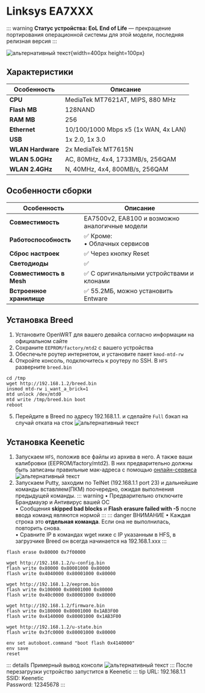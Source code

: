 # Linksys EA7XXX <YezBadge type="keenetic" text="4.1.7" url="/assets/files/firmware/Linksys-EA7xxx.zip" />

::: warning **Статус устройства: EoL**
**End of Life** — прекращение портирования операционной системы для этой модели, последняя релизная версия
:::

![альтернативный текст](/assets/images/wiki/guides/Linksys/main.png){width=400px height=100px}

## Характеристики

| Особенность       | Описание                             |
|-------------------|--------------------------------------|
| **CPU**           | MediaTek MT7621AT, MIPS, 880 MHz     |
| **Flash MB**      | 128NAND                              |
| **RAM MB**        | 256                                  |
| **Ethernet**      | 10/100/1000 Mbps x5 (1x WAN, 4x LAN) |
| **USB**           | 1x 2.0, 1x 3.0                       |
| **WLAN Hardware** | 2x MediaTek MT7615N                  |
| **WLAN 5.0GHz**   | AC, 80MHz, 4x4, 1733MB/s, 256QAM     |
| **WLAN 2.4GHz**   | N, 40MHz, 4x4, 800MB/s, 256QAM       |

## Особенности сборки

| Особенность              | Описание                                       |
|--------------------------|------------------------------------------------|
| **Совместимость**        | EA7500v2, EA8100 и возможно аналогичные модели |
| **Работоспособность**    | ✅ Кроме: <br/> • Облачных сервисов             |
| **Сброс настроек**       | ✅ Через кнопку Reset                           |
| **Светодиоды**           | ✅                                              |
| **Совместимость в Mesh** | ✅ С оригинальными устройствами и клонами       |
| **Встроенное хранилище** | ✅ 55.2МБ, можно установить Entware             |

## Установка Breed

1. Установите OpenWRT для вашего девайса согласно информации на официальном сайте
2. Сохраните `EEPROM/factory/mtd2` с вашего устройства
3. Обеспечьте роутер интернетом, и установите пакет `kmod-mtd-rw`
4. Откройте консоль, подключитесь к роутеру по SSH. В `HFS` разверните `breed.bin`

````shell
cd /tmp
wget http://192.168.1.2/breed.bin
insmod mtd-rw i_want_a_brick=1
mtd unlock /dev/mtd0
mtd write /tmp/breed.bin boot
reboot
````

5. Перейдите в Breed по адресу 192.168.1.1. и сделайте `Full` бэкап на случай отката на сток
   ![альтернативный текст](/assets/images/wiki/guides/Xiaomi/breed.jpg)

## Установка Keenetic

1. Запускаем `HFS`, положив все файлы из архива в него. А также ваши калибровки (EEPROM/factory/mtd2). В них предварительно должны быть записаны правильные мак-адреса с помощью [онлайн-сервиса](https://yeezyio.github.io/)
   ![альтернативный текст](/assets/images/wiki/guides/TP-Link-EC330/openhfs.png)
2. Запускаем Putty, заходим по TelNet (192.168.1.1 port 23) и дальнейшие команды вставляем(ПКМ) поочередно, ожидая
   выполнения предыдущей команды.
   ::: warning
   • Предварительно отключите Брандмауэр и Антивирус вашей ОС
   <br/>• Сообщения **skipped bad blocks** и **Flash erasure failed with -5** после ввода команд являются нормой
   :::
   ::: danger ВНИМАНИЕ
   • Каждая строка это **отдельная команда**. Если она не выполнилась, повторить снова.
   <br/>• Cравните IP в командах wget ниже с IP указанным в HFS, в загрузчике Breed он всегда начинается на
   192.168.1.xxx
   :::

```shell
flash erase 0x80000 0x7f00000

wget http://192.168.1.2/u-config.bin
flash write 0x80000 0x80001000 0x80000
flash write 0x4040000 0x80001000 0x80000

wget http://192.168.1.2/eeprom.bin
flash write 0x100000 0x80001000 0x80000
flash write 0x40c0000 0x80001000 0x80000

wget http://192.168.1.2/firmware.bin
flash write 0x180000 0x80001000 0x1AB3F00
flash write 0x4140000 0x80001000 0x1AB3F00

wget http://192.168.1.2/u-state.bin
flash write 0x3fc0000 0x80001000 0x80000

env set autoboot.command "boot flash 0x4140000"
env save
reset
```

::: details Примерный вывод консоли
![альтернативный текст](/assets/images/wiki/guides/TP-Link-EC330/breedlog.png)
:::
После перезагрузки устройство запустится в Keenetic
::: tip URL: 192.168.1.1<br/>SSID: Keenetic<br/>Password: 12345678
:::

